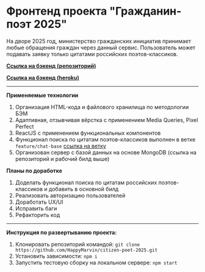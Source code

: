 # Фронтенд проекта "Гражданин-поэт 2025"

На дворе 2025 год, министерство гражданских инициатив принимает любые обращения граждан через данный сервис.
Пользователь может подавать заявку только цитатами российских поэтов-классиков.

**[Ссылка на бэкенд (репозиторий)](https://github.com/konstantinovmax/citizen-poet-2025-express)**

**[Ссылка на бэкенд (heroku)](https://citizen-poet-2025.herokuapp.com/)**


---

**Применяемые технологии**
1. Организация HTML-кода и файлового хранилища по методологии БЭМ
2. Адаптивная, отзывчивая вёрстка с применением Media Queries, Pixel Perfect
3. ReactJS с применением функциональных компонентов
4. Функционал поиска по цитатам поэтов-классиков выполнен в ветке `feature/chat-base` [ссылка на ветку](https://github.com/HappyMarvin/citizen-poet-2025/tree/feature/chat-base)
5. Организован сервер с базой данных на основе MongoDB (ссылка на репозиторий и рабочий билд выше)

**Планы по доработке**
1. Доделать функционал поиска по цитатам российских поэтов-классиков и добавить в основной билд
2. Реализовать авторизацию пользователей
3. Доработать UX/UI
4. Исправить баги
5. Рефакторить код


---

**Инструкция по развертыванию проекта:**
1. Клонировать репозиторий командой: `git clone https://github.com/HappyMarvin/citizen-poet-2025.git`
2. Установить зависимости: `npm i`
3. Запустить тестовую сборку на локальном сервере: `npm start`